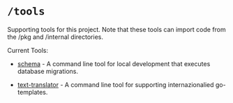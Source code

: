 # `/tools`

Supporting tools for this project. Note that these tools can import code from the /pkg and /internal directories.

Current Tools:
* [schema](https://gitlab.com/merryworld/surebank/tree/master/tools/schema) - A command line tool for 
local development that executes database migrations. 

* [text-translator](https://gitlab.com/merryworld/surebank/tree/master/tools/text-translator) - A 
command line tool for supporting internazionalied go-templates.
